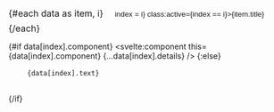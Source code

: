 <script>
  import { afterUpdate } from 'svelte';
  import Prism from 'prismjs';

  // Import the Prism.js components and plugins you need
  import 'prismjs/components/prism-javascript'; 
  import 'prismjs/plugins/toolbar/prism-toolbar';
  import 'prismjs/plugins/copy-to-clipboard/prism-copy-to-clipboard';

  // Import a dark theme for Prism.js
  //import 'prismjs/themes/prism-okaidia.css'; // Choose a dark theme
  import 'prismjs/plugins/toolbar/prism-toolbar.css'; // Plugin CSS

  export let data;
  let index = 0;

  // Combine the content of the first two tabs for the third tab if not provided
  if (data.length >= 3 && !data[2].text) {
    data[2].text = data[0].text + '\n\n' + data[1].text;
  }

  // Re-apply syntax highlighting after each update

  afterUpdate(
    () => {
      Prism.highlightAll();
    }
  )

</script>

<div class="buttons">
  {#each data as item, i}
    <button on:click={() => index = i} class:active={index == i}>{item.title}</button>
  {/each}
</div>

{#if data[index].component} <svelte:component this={data[index].component}
{...data[index].details} /> {:else}

<pre>
    <code class="language-typescript">{data[index].text}</code> <!-- Add the language class -->
  </pre>

{/if}

<style>


  .buttons {
    font-size: 16px;
    display: inline-block;
    border: 2px solid var(--closest);
    overflow: hidden;
    background-color: var(--closest);
  }

  button {
    color: var(--text);
    border: none;
    padding: 8px 16px;
    background-color: transparent;
    cursor: pointer;
  }

  .active {
    background-color: var(--bg);
    color: var(--text);
  }

</style>
